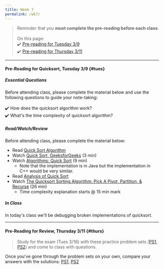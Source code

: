 ```yaml
---
title: Week 7
permalink: /wk7/
---
```


> Reminder that you **must complete the pre-reading before each class**.
<br><br>
On this page:  
✔️ [Pre-reading for Tuesday 3/9](#tues)  
✔️ [Pre-reading for Thursday 3/11](#thurs)

---

#### Pre-Reading for Quicksort, Tuesday 3/9 {#tues}

##### Essential Questions
Before attending class, please complete the material below and use the following questions to guide your note-taking:  
<br>
✔️ How does the quicksort algorithm work?  
✔️ What's the time complexity of quicksort algorithm?    

##### Read/Watch/Review
Before attending class, please complete the material below:
- Read [Quick Sort Algorithm](https://www.interviewbit.com/tutorial/quicksort-algorithm/)
- Watch [Quick Sort, GeeksforGeeks](https://www.youtube.com/watch?v=PgBzjlCcFvc) (3 min)
- Watch [Algorithms: Quick Sort](https://www.youtube.com/watch?v=SLauY6PpjW4) (9 min)
	- Note that the implementation is in Java but the implementation in C++ would be very similar.
- Read [Analysis of Quick Sort](https://www.educative.io/courses/visual-introduction-to-algorithms/mkM8E)
- Watch [The Quicksort Sorting Algorithm: Pick A Pivot, Partition, & Recurse](https://www.youtube.com/watch?v=uXBnyYuwPe8) (26 min)
	- Time complexity explanation starts @ 15 min mark

##### In Class
In today's class we'll be debugging broken implementations of quicksort.

---

#### Pre-Reading for Review, Thursday 3/11 {#thurs}

> Study for the exam (Tues 3/16) with these practice problem sets ([PS1](/sp21-archive/files/ps-01.pdf), [PS2](/sp21-archive/files/ps-02.pdf)) and come to class with questions.

Once you've gone through the problem sets on your own, compare your answers with the solutions: [PS1](/sp21-archive/files/ps-01-sol.pdf), [PS2](/sp21-archive/files/ps-02-sol.pdf)